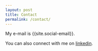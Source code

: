 ```yaml
---
layout: post
title: Contact
permalink: /contact/
---
```


My e-mail is {{site.social-email}}.

You can also connect with me on [linkedin](https://www.linkedin.com/in/mishra-amish/).